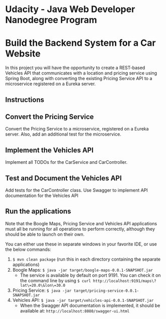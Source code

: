 # Udacity - Java Web Developer Nanodegree Program
# Build the Backend System for a Car Website

In this project you will have the opportunity to create a REST-based Vehicles API that communicates with a location and pricing service using Spring Boot, along with converting the existing Pricing Service API to a microservice registered on a Eureka server.

## Instructions
## Convert the Pricing Service
Convert the Pricing Service to a microservice, registered on a Eureka server. Also, add an additional test for the microservice.

## Implement the Vehicles API
Implement all TODOs for the CarService and CarController.

## Test and Document the Vehicles API
Add tests for the CarController class. Use Swagger to implement API documentation for the Vehicles API

## Run the applications
Note that the Boogle Maps, Pricing Service and Vehicles API applications must all be running for all operations to perform correctly, although they should be able to launch on their own.

You can either use these in separate windows in your favorite IDE, or use the below commands:

1. ```$ mvn clean package``` (run this in each directory containing the separate applications)
2. Boogle Maps: ```$ java -jar target/boogle-maps-0.0.1-SNAPSHOT.jar```
   - The service is available by default on port 9191. You can check it on the command line by using ```$ curl http://localhost:9191/maps\?lat\=20.0\&lon\=30.0```
3. Pricing Service: ```$ java -jar target/pricing-service-0.0.1-SNAPSHOT.jar```
4. Vehicles API: ```$ java -jar target/vehicles-api-0.0.1-SNAPSHOT.jar```
   - When the Swagger API documentation is implemented, it should be available at: ```http://localhost:8080/swagger-ui.html```
